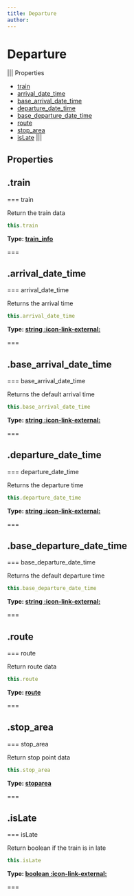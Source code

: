 ```yaml
---
title: Departure
author:
---
```


# Departure

||| Properties
- [train](#train)
- [arrival_date_time](#arrival_date_time)
- [base_arrival_date_time](#base_arrival_date_time)
- [departure_date_time](#departure_date_time)
- [base_departure_date_time](#base_departure_date_time)
- [route](#route)
- [stop_area](#stop_area)
- [isLate](#isLate)
|||
## Properties
## .train

=== train

Return the train data


```javascript
this.train
```
**Type: [train_info](../structures/train_info)**

===

## .arrival_date_time

=== arrival_date_time

Returns the arrival time


```javascript
this.arrival_date_time
```
**Type: [string :icon-link-external:](https://developer.mozilla.org/en-US/docs/Web/JavaScript/Reference/Global_Objects/String)**

===

## .base_arrival_date_time

=== base_arrival_date_time

Returns the default arrival time


```javascript
this.base_arrival_date_time
```
**Type: [string :icon-link-external:](https://developer.mozilla.org/en-US/docs/Web/JavaScript/Reference/Global_Objects/String)**

===

## .departure_date_time

=== departure_date_time

Returns the departure time


```javascript
this.departure_date_time
```
**Type: [string :icon-link-external:](https://developer.mozilla.org/en-US/docs/Web/JavaScript/Reference/Global_Objects/String)**

===

## .base_departure_date_time

=== base_departure_date_time

Returns the default departure time


```javascript
this.base_departure_date_time
```
**Type: [string :icon-link-external:](https://developer.mozilla.org/en-US/docs/Web/JavaScript/Reference/Global_Objects/String)**

===

## .route

=== route

Return route data


```javascript
this.route
```
**Type: [route](../structures/route)**

===

## .stop_area

=== stop_area

Return stop point data


```javascript
this.stop_area
```
**Type: [stoparea](../structures/stoparea)**

===

## .isLate

=== isLate

Return boolean if the train is in late


```javascript
this.isLate
```
**Type: [boolean :icon-link-external:](https://developer.mozilla.org/en-US/docs/Web/JavaScript/Reference/Global_Objects/Boolean)**

===

